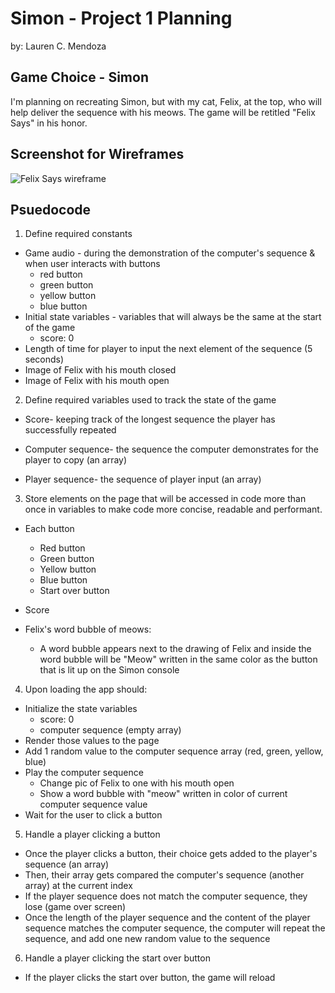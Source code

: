 # Simon - Project 1 Planning
by: Lauren C. Mendoza
## Game Choice - Simon

I'm planning on recreating Simon, but with my cat, Felix, at the top, who will help deliver the sequence with his meows. The game will be retitled "Felix Says" in his honor. 

## Screenshot for Wireframes
![Felix Says wireframe](https://github.com/laurencmendoza/felix-says-project-demo/assets/137251999/887e604b-8dda-411d-86cf-ccfbcc02a1dc)
## Psuedocode

1.  Define required constants

- Game audio - during the demonstration of the computer's sequence & when user interacts with buttons
   - red button
   - green button
   - yellow button
   - blue button
- Initial state variables - variables that will always be the same at the start of the game
   - score: 0
- Length of time for player to input the next element of the sequence (5 seconds)
- Image of Felix with his mouth closed
- Image of Felix with his mouth open

2.  Define required variables used to track the state of the game

- Score- keeping track of the longest sequence the player has successfully repeated

- Computer sequence- the sequence the computer demonstrates for the player to copy (an array)

- Player sequence- the sequence of player input (an array)

3.  Store elements on the page that will be accessed in code more than once in variables to make code more concise, readable and performant.

- Each button
   - Red button
   - Green button
   - Yellow button
   - Blue button
   - Start over button

- Score

- Felix's word bubble of meows: 
   - A word bubble appears next to the drawing of Felix and inside the word bubble will be "Meow" written in the same color as the button that is lit up on the Simon console

4.  Upon loading the app should:

- Initialize the state variables
   - score: 0
   - computer sequence (empty array)
- Render those values to the page 
- Add 1 random value to the computer sequence array (red, green, yellow, blue)
- Play the computer sequence
   - Change pic of Felix to one with his mouth open
   - Show a word bubble with "meow" written in color of current computer sequence value
- Wait for the user to click a button

5.  Handle a player clicking a button

- Once the player clicks a button, their choice gets added to the player's sequence (an array)
- Then, their array gets compared the computer's sequence (another array) at the current index
- If the player sequence does not match the computer sequence, they lose (game over screen)
- Once the length of the player sequence and the content of the player sequence matches the computer sequence, the computer will repeat the sequence, and add one new random value to the sequence


6.  Handle a player clicking the start over button

- If the player clicks the start over button, the game will reload

<!-- Extra Information for Psuedo Code

1. What is the gameplay loop?
a. what does the user do to start the game?
b. how might the user interact with the game?
c. what will the player do (or not do) to lose the game?
d. how will the player restart the game?

   a & b: User starts by watching the computer sequence, then repeats the sequence by pressing the buttons. 
   
   c: Player will lose if they enter the wrong sequence or spend too long finishing the sequence (after each correct button press a timer will check if they will enter next part of the sequence within 5 seconds)

   d: Player will restart the game by clicking "Start Over" button

2. What data will you need to keep track of throughout your game?

   The computer sequence
   The player's inputted sequence
   The score (length of the last sequence correctly input by the player)
   The length of the computer sequence
   The length of the player's sequence

3. Which elements of the game will require event listeners?

   The buttons (red, green, yellow, blue)
   The 'Start Over' button

4. What is expected to happen after each interaction occurs? 

   a. When the player hits a button, that color is added to the player's sequence array. 

   b. Then, the player sequence array is compared to the computer sequence array at the current index (starting at 0)

   c. If the arrays do not match at the current index, then the player gets a game over message

   d. If the arrays do match, a timer is set for 5 seconds, and if the player does not add to their sequence within the time limit, the player gets a game over message

   e. If the player hits another button within the 5 seconds, then the process repeats from a. 

   f. If the length of the player sequence array is equal to the computer sequence array, then the score is equal to the length of the computer sequence array. 

   g. Then the computer plays the same sequence but adds one new random value to the end. Then the process starts over at a until f occurs again. 

-->

